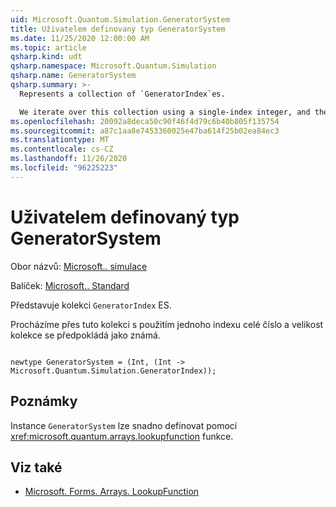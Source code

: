 ```yaml
---
uid: Microsoft.Quantum.Simulation.GeneratorSystem
title: Uživatelem definovaný typ GeneratorSystem
ms.date: 11/25/2020 12:00:00 AM
ms.topic: article
qsharp.kind: udt
qsharp.namespace: Microsoft.Quantum.Simulation
qsharp.name: GeneratorSystem
qsharp.summary: >-
  Represents a collection of `GeneratorIndex`es.

  We iterate over this collection using a single-index integer, and the size of the collection is assumed to be known.
ms.openlocfilehash: 20092a8deca50c90f46f4d79c6b40b805f135754
ms.sourcegitcommit: a87c1aa8e7453360025e47ba614f25b02ea84ec3
ms.translationtype: MT
ms.contentlocale: cs-CZ
ms.lasthandoff: 11/26/2020
ms.locfileid: "96225223"
---
```

# <a name="generatorsystem-user-defined-type"></a>Uživatelem definovaný typ GeneratorSystem

Obor názvů: [Microsoft.. simulace](xref:Microsoft.Quantum.Simulation)

Balíček: [Microsoft.. Standard](https://nuget.org/packages/Microsoft.Quantum.Standard)


Představuje kolekci `GeneratorIndex` ES.

Procházíme přes tuto kolekci s použitím jednoho indexu celé číslo a velikost kolekce se předpokládá jako známá.

```qsharp

newtype GeneratorSystem = (Int, (Int -> Microsoft.Quantum.Simulation.GeneratorIndex));
```



## <a name="remarks"></a>Poznámky

Instance `GeneratorSystem` lze snadno definovat pomocí <xref:microsoft.quantum.arrays.lookupfunction> funkce.

## <a name="see-also"></a>Viz také

- [Microsoft. Forms. Arrays. LookupFunction](xref:Microsoft.Quantum.Arrays.LookupFunction)